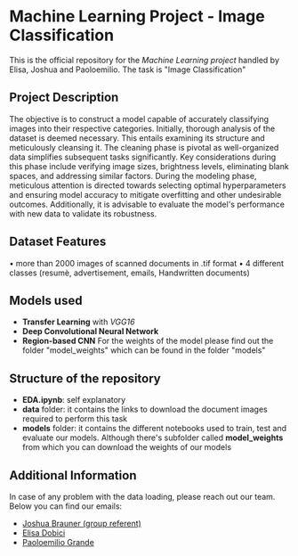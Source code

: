 # Machine Learning Project - Image Classification

This is the official repository for the *Machine Learning project* handled by Elisa, Joshua and Paoloemilio. The task is "Image Classification" 

## Project Description
The objective is to construct a model capable of accurately classifying images into their
respective categories. Initially, thorough analysis of the dataset is deemed necessary. This
entails examining its structure and meticulously cleansing it. The cleaning phase is pivotal as
well-organized data simplifies subsequent tasks significantly. Key considerations during this
phase include verifying image sizes, brightness levels, eliminating blank spaces, and addressing
similar factors. During the modeling phase, meticulous attention is directed towards selecting
optimal hyperparameters and ensuring model accuracy to mitigate overfitting and other
undesirable outcomes. Additionally, it is advisable to evaluate the model's performance with
new data to validate its robustness.

## Dataset Features
• more than 2000 images of scanned documents in .tif format
• 4 different classes (resumè, advertisement, emails, Handwritten documents)

## Models used
- **Transfer Learning** with *VGG16*
- **Deep Convolutional Neural Network**
- **Region-based CNN**
For the weights of the model please find out the folder "model_weights" which can be found in the folder "models"

## Structure of the repository
- **EDA.ipynb**: self explanatory
- **data** folder: it contains the links to download the document images required to perform this task
- **models** folder: it contains the different notebooks used to train, test and evaluate our models. Although there's subfolder called **model_weights** from which you can download the weights of our models


## Additional Information

In case of any problem with the data loading, please reach out our team. Below you can find our emails:

- [Joshua Brauner (group referent)](mailto:joshua.brauner@studenti.luiss.it)
- [Elisa Dobici](mailto:elisa.dobicil@studenti.luiss.it)
- [Paoloemilio Grande](mailto:paoloemilio.grande@studenti.luiss.it)
